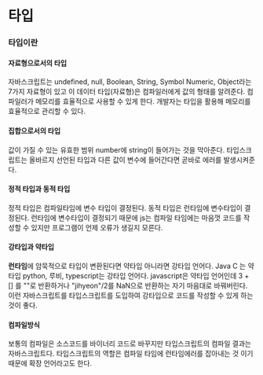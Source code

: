 # 타입
### 타입이란
#### 자료형으로서의 타입
자바스크립트는 undefined, null, Boolean, String, Symbol Numeric, Object라는 7가지 자료형이 있고 이 데이터 타입(자료형)은 컴파일러에게 값의 형태를 알려준다. 
컴파일러가 메모리를 효율적으로 사용할 수 있게 한다.
개발자는 타입을 활용해 메모리를 효율적으로 관리할 수 있다.

#### 집합으로서의 타입
값이 가질 수 있는 유효한 범위
number에 string이 들어가는 것을 막아준다.
타입스크립트는 올바르지 선언된 타입과 다른 값이 변수에 들어간다면 곧바로 에러를 발생시켜준다.

#### 정적 타입과 동적 타입
정적 타입은 컴파일타임에 변수 타입이 결정된다. 
동적 타입은 런타임에 변수타입이 결정된다.
런타임에 변수타입이 결정되기 때문에 js는 컴파일 타임에는 마음껏 코드를 작성할 수 있지만 프로그램이 언제 오류가 생길지 모른다.

#### 강타입과 약타입
**런타임**에 암묵적으로 타입이 변환된다면 약타입 아니라면 강타입 언어다.
Java C 는 약타입 python, 루비, typescript는 강타입 언어다.
javascript은 약타입 언어인데 3 + [] 를 ""로 반환하거나 "jihyeon"/2를 NaN으로 반환하는 자기 마음대로 바꿔버린다.
이런 자바스크립트를 타입스크립트를 도입하여 강타입으로 코드를 작성할 수 있게 하는 것이 좋다.
#### 컴파일방식
보통의 컴파일은 소스코드를 바이너리 코드로 바꾸지만 타입스크립트의 컴파일 결과는 자바스크립트다. 
타입스크립트의 역할은 컴파일 타임에 런타임에러를 잡아내는 것 이기때문에 확장 언어라고도 한다.
